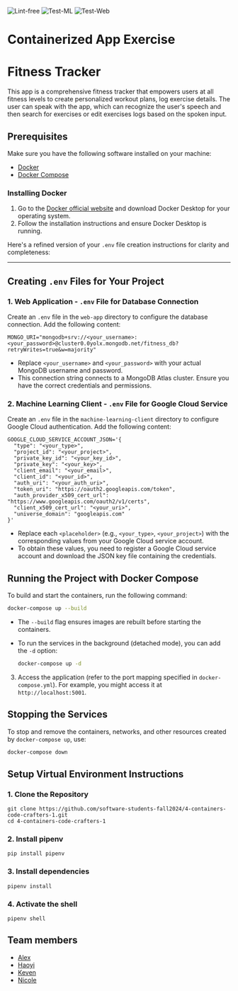 ![Lint-free](https://github.com/nyu-software-engineering/containerized-app-exercise/actions/workflows/lint.yml/badge.svg)
![Test-ML](https://github.com/software-students-fall2024/4-containers-code-crafters-1/actions/workflows/python-ci.yml/badge.svg)
![Test-Web](https://github.com/software-students-fall2024/4-containers-code-crafters-1/actions/workflows/python-ci.yml/badge.svg)

# Containerized App Exercise

# Fitness Tracker

This app is a comprehensive fitness tracker that empowers users at all fitness levels to create personalized workout plans, log exercise details.  The user can speak with the app, which can recognize the user's speech and then search for exercises or edit exercises logs based on the spoken input. 

## Prerequisites
Make sure you have the following software installed on your machine:

- [Docker](https://www.docker.com/)
- [Docker Compose](https://docs.docker.com/compose/)

### Installing Docker
1. Go to the [Docker official website](https://www.docker.com/products/docker-desktop) and download Docker Desktop for your operating system.
2. Follow the installation instructions and ensure Docker Desktop is running.

Here's a refined version of your `.env` file creation instructions for clarity and completeness:

---

## Creating `.env` Files for Your Project

### 1. Web Application - `.env` File for Database Connection
Create an `.env` file in the `web-app` directory to configure the database connection. Add the following content:

```
MONGO_URI="mongodb+srv://<your_username>:<your_password>@cluster0.0yolx.mongodb.net/fitness_db?retryWrites=true&w=majority"
```

- Replace `<your_username>` and `<your_password>` with your actual MongoDB username and password.
- This connection string connects to a MongoDB Atlas cluster. Ensure you have the correct credentials and permissions.

### 2. Machine Learning Client - `.env` File for Google Cloud Service
Create an `.env` file in the `machine-learning-client` directory to configure Google Cloud authentication. Add the following content:

```
GOOGLE_CLOUD_SERVICE_ACCOUNT_JSON='{
  "type": "<your_type>",
  "project_id": "<your_project>",
  "private_key_id": "<your_key_id>",
  "private_key": "<your_key>",
  "client_email": "<your_email>",
  "client_id": "<your_id>",
  "auth_uri": "<your_auth_uri>",
  "token_uri": "https://oauth2.googleapis.com/token",
  "auth_provider_x509_cert_url": "https://www.googleapis.com/oauth2/v1/certs",
  "client_x509_cert_url": "<your_uri>",
  "universe_domain": "googleapis.com"
}'
```

- Replace each `<placeholder>` (e.g., `<your_type>`, `<your_project>`) with the corresponding values from your Google Cloud service account.
- To obtain these values, you need to register a Google Cloud service account and download the JSON key file containing the credentials.

## Running the Project with Docker Compose
To build and start the containers, run the following command:

   ```bash
   docker-compose up --build
   ```

   - The `--build` flag ensures images are rebuilt before starting the containers.
   - To run the services in the background (detached mode), you can add the `-d` option:

     ```bash
     docker-compose up -d
     ```

3. Access the application (refer to the port mapping specified in `docker-compose.yml`). For example, you might access it at `http://localhost:5001`.

## Stopping the Services
To stop and remove the containers, networks, and other resources created by `docker-compose up`, use:

```bash
docker-compose down
```

## Setup Virtual Environment Instructions

### 1. Clone the Repository

```
git clone https://github.com/software-students-fall2024/4-containers-code-crafters-1.git
cd 4-containers-code-crafters-1
```

### 2. Install pipenv

```
pip install pipenv
```

### 3. Install dependencies

```
pipenv install
```

### 4. Activate the shell

```
pipenv shell
```

## Team members

* [Alex](https://github.com/alexyujiuqiao)
* [Haoyi](https://github.com/hw2782)
* [Keven](https://github.com/BlackCloud-K)
* [Nicole](https://github.com/niki531)
